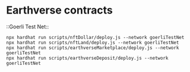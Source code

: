 # Earthverse contracts

::Goerli Test Net::

```shell
npx hardhat run scripts/nftDollar/deploy.js --network goerliTestNet
npx hardhat run scripts/nftLand/deploy.js --network goerliTestNet
npx hardhat run scripts/earthverseMarketplace/deploy.js --network goerliTestNet
npx hardhat run scripts/earthverseDeposit/deploy.js --network goerliTestNet
```
